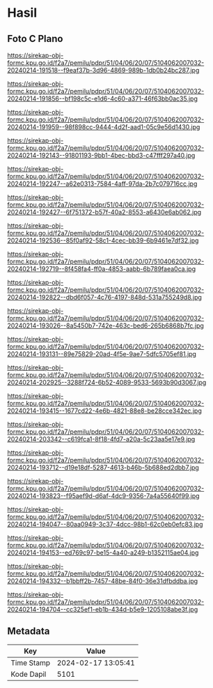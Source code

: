 # Hasil

## Foto C Plano

https://sirekap-obj-formc.kpu.go.id/f2a7/pemilu/pdpr/51/04/06/20/07/5104062007032-20240214-191518--f9eaf37b-3d96-4869-989b-1db0b24bc287.jpg

https://sirekap-obj-formc.kpu.go.id/f2a7/pemilu/pdpr/51/04/06/20/07/5104062007032-20240214-191856--bf198c5c-e1d6-4c60-a371-46f63bb0ac35.jpg

https://sirekap-obj-formc.kpu.go.id/f2a7/pemilu/pdpr/51/04/06/20/07/5104062007032-20240214-191959--98f898cc-9444-4d2f-aad1-05c9e56d1430.jpg

https://sirekap-obj-formc.kpu.go.id/f2a7/pemilu/pdpr/51/04/06/20/07/5104062007032-20240214-192143--91801193-9bb1-4bec-bbd3-c47fff297a40.jpg

https://sirekap-obj-formc.kpu.go.id/f2a7/pemilu/pdpr/51/04/06/20/07/5104062007032-20240214-192247--a62e0313-7584-4aff-97da-2b7c079716cc.jpg

https://sirekap-obj-formc.kpu.go.id/f2a7/pemilu/pdpr/51/04/06/20/07/5104062007032-20240214-192427--6f751372-b57f-40a2-8553-a6430e6ab062.jpg

https://sirekap-obj-formc.kpu.go.id/f2a7/pemilu/pdpr/51/04/06/20/07/5104062007032-20240214-192536--85f0af92-58c1-4cec-bb39-6b9461e7df32.jpg

https://sirekap-obj-formc.kpu.go.id/f2a7/pemilu/pdpr/51/04/06/20/07/5104062007032-20240214-192719--8f458fa4-ff0a-4853-aabb-6b789faea0ca.jpg

https://sirekap-obj-formc.kpu.go.id/f2a7/pemilu/pdpr/51/04/06/20/07/5104062007032-20240214-192822--dbd6f057-4c76-4197-848d-531a755249d8.jpg

https://sirekap-obj-formc.kpu.go.id/f2a7/pemilu/pdpr/51/04/06/20/07/5104062007032-20240214-193026--8a5450b7-742e-463c-bed6-265b6868b7fc.jpg

https://sirekap-obj-formc.kpu.go.id/f2a7/pemilu/pdpr/51/04/06/20/07/5104062007032-20240214-193131--89e75829-20ad-4f5e-9ae7-5dfc5705ef81.jpg

https://sirekap-obj-formc.kpu.go.id/f2a7/pemilu/pdpr/51/04/06/20/07/5104062007032-20240214-202925--3288f724-6b52-4089-9533-5693b90d3067.jpg

https://sirekap-obj-formc.kpu.go.id/f2a7/pemilu/pdpr/51/04/06/20/07/5104062007032-20240214-193415--1677cd22-4e6b-4821-88e8-be28cce342ec.jpg

https://sirekap-obj-formc.kpu.go.id/f2a7/pemilu/pdpr/51/04/06/20/07/5104062007032-20240214-203342--c619fca1-8f18-4fd7-a20a-5c23aa5e17e9.jpg

https://sirekap-obj-formc.kpu.go.id/f2a7/pemilu/pdpr/51/04/06/20/07/5104062007032-20240214-193712--d19e18df-5287-4613-b46b-5b688ed2dbb7.jpg

https://sirekap-obj-formc.kpu.go.id/f2a7/pemilu/pdpr/51/04/06/20/07/5104062007032-20240214-193823--f95aef9d-d6af-4dc9-9356-7a4a55640f99.jpg

https://sirekap-obj-formc.kpu.go.id/f2a7/pemilu/pdpr/51/04/06/20/07/5104062007032-20240214-194047--80aa0949-3c37-4dcc-98b1-62c0eb0efc83.jpg

https://sirekap-obj-formc.kpu.go.id/f2a7/pemilu/pdpr/51/04/06/20/07/5104062007032-20240214-194153--ed769c97-be15-4a40-a249-b1352115ae04.jpg

https://sirekap-obj-formc.kpu.go.id/f2a7/pemilu/pdpr/51/04/06/20/07/5104062007032-20240214-194332--b1bbff2b-7457-48be-84f0-36e31dfbddba.jpg

https://sirekap-obj-formc.kpu.go.id/f2a7/pemilu/pdpr/51/04/06/20/07/5104062007032-20240214-194704--cc325ef1-eb1b-434d-b5e9-1205108abe3f.jpg


## Metadata

| Key        | Value               |
| ---------- | ------------------- |
| Time Stamp | 2024-02-17 13:05:41 |
| Kode Dapil | 5101                |



